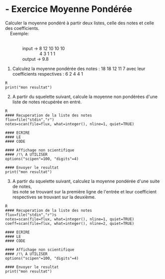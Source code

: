 # - Exercice Moyenne Pondérée
Calculer la moyenne pondéré à partir deux listes, celle des notes et celle des coefficients.
<br/> &nbsp;&nbsp;&nbsp; Exemple:

<br/>&nbsp;&nbsp;&nbsp;&nbsp;&nbsp;&nbsp;&nbsp;&nbsp;&nbsp;&nbsp;&nbsp;&nbsp;&nbsp; input  -> 8 12 10 10 10
<br/>&nbsp;&nbsp;&nbsp;&nbsp;&nbsp;&nbsp;&nbsp;&nbsp;&nbsp;&nbsp;&nbsp;&nbsp;&nbsp;&nbsp;&nbsp;&nbsp;&nbsp;&nbsp;&nbsp;&nbsp;&nbsp;&nbsp; &nbsp;&nbsp;&nbsp;&nbsp;  4 3 1 1 1
<br/>&nbsp;&nbsp;&nbsp;&nbsp;&nbsp;&nbsp;&nbsp;&nbsp;&nbsp;&nbsp;&nbsp;&nbsp;&nbsp; output -> 9.8
       
1) Calculez la moyenne pondérée des notes : 18 18 12 11 7
avec leur coefficients respectives : 6 2 4 4 1
    
```
R
print("mon resultat")
```
      
2) A partir du squelette suivant, calcule la moyenne non pondérées d'une liste de notes récupérée en entré.
      
```
R
#### Recuperation de la liste des notes
flux=file("stdin","r")
notes=scan(file=flux, what=integer(), nline=1, quiet=TRUE)
   
#### ECRIRE 
#### LE 
#### CODE
     
#### Affichage non scientifique 
#### /!\ A UTILISER
options("scipen"=100, "digits"=4)
   
#### Envoyer le resultat
print("mon resultat")
```
      
3) A partir du squelette suivant, calculez la moyenne pondérée d'une suite de notes, </br> 
les note se trouvant sur la première ligne de l'entrée et leur coefficient respectives se trouvant sur la deuxième.
      
```
R
#### Recuperation de la liste des notes
flux=file("stdin","r")s
notes=scan(file=flux, what=integer(), nline=1, quiet=TRUE)
coeff=scan(file=flux, what=integer(), nline=2, quiet=TRUE)
     
#### ECRIRE 
#### LE 
#### CODE
     
#### Affichage non scientifique 
#### /!\ A UTILISER
options("scipen"=100, "digits"=4)
     
#### Envoyer le resultat
print("mon resultat")
```
